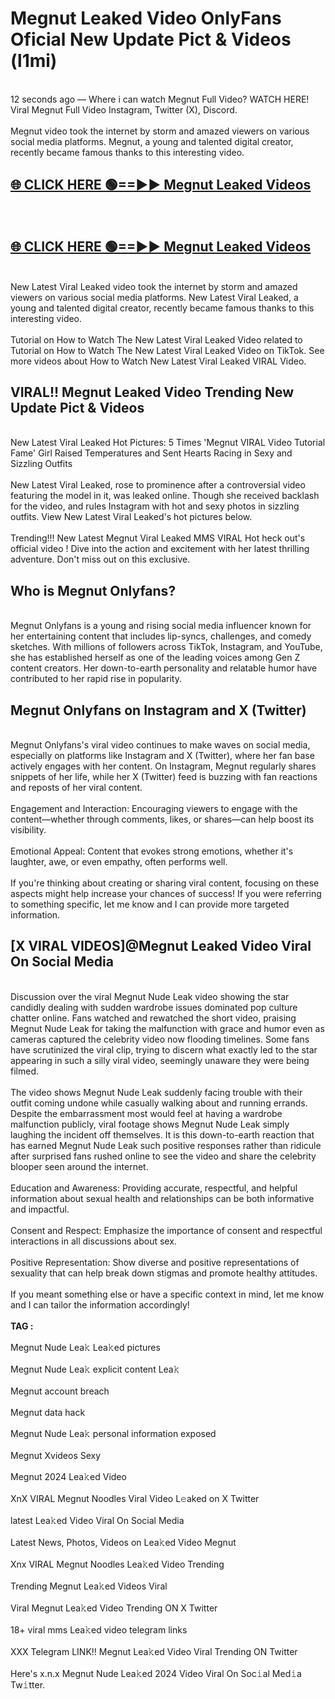 # Megnut Leaked Video OnlyFans Oficial New Update Pict & Videos (l1mi)
<br>
12 seconds ago — Where i can watch Megnut Full Video? WATCH HERE! Viral Megnut Full Video Instagram, Twitter (X), Discord.
<br><br>
Megnut video took the internet by storm and amazed viewers on various social media platforms. Megnut, a young and talented digital creator, recently became famous thanks to this interesting video.
<br>
<h2><a href="https://play.trustnlinepharmacy.us?title=Megnut">🌐 CLICK HERE 🟢==►► Megnut Leaked Videos</a></h2>
<br>
<h2><a href="https://play.trustnlinepharmacy.us?title=Megnut">🌐 CLICK HERE 🟢==►► Megnut Leaked Videos</a></h2>
<br>
New Latest Viral Leaked video took the internet by storm and amazed viewers on various social media platforms. New Latest Viral Leaked, a young and talented digital creator, recently became famous thanks to this interesting video.
<br><br>
Tutorial on How to Watch The New Latest Viral Leaked Video related to Tutorial on How to Watch The New Latest Viral Leaked Video on TikTok. See more videos about How to Watch New Latest Viral Leaked VIRAL Video.
<br>
<h2>VIRAL!! Megnut Leaked Video Trending New Update Pict & Videos</h2>
<br>
New Latest Viral Leaked Hot Pictures: 5 Times 'Megnut VIRAL Video Tutorial Fame' Girl Raised Temperatures and Sent Hearts Racing in Sexy and Sizzling Outfits
<br><br>
New Latest Viral Leaked, rose to prominence after a controversial video featuring the model in it, was leaked online. Though she received backlash for the video, and rules Instagram with hot and sexy photos in sizzling outfits. View New Latest Viral Leaked's hot pictures below.
<br><br>
Trending!!! New Latest Megnut Viral Leaked MMS VIRAL Hot heck out's official video ! Dive into the action and excitement with her latest thrilling adventure. Don't miss out on this exclusive.
<br>
<h2>Who is Megnut Onlyfans?</h2>
<br>
Megnut Onlyfans is a young and rising social media influencer known for her entertaining content that includes lip-syncs, challenges, and comedy sketches. With millions of followers across TikTok, Instagram, and YouTube, she has established herself as one of the leading voices among Gen Z content creators. Her down-to-earth personality and relatable humor have contributed to her rapid rise in popularity.
<br>
<h2>Megnut Onlyfans on Instagram and X (Twitter)</h2>
<br>
Megnut Onlyfans's viral video continues to make waves on social media, especially on platforms like Instagram and X (Twitter), where her fan base actively engages with her content. On Instagram, Megnut regularly shares snippets of her life, while her X (Twitter) feed is buzzing with fan reactions and reposts of her viral content.
<br><br>
Engagement and Interaction: Encouraging viewers to engage with the content—whether through comments, likes, or shares—can help boost its visibility.
<br><br>
Emotional Appeal: Content that evokes strong emotions, whether it's laughter, awe, or even empathy, often performs well.
<br><br>
If you're thinking about creating or sharing viral content, focusing on these aspects might help increase your chances of success! If you were referring to something specific, let me know and I can provide more targeted information.
<br>
<h2>[X VIRAL VIDEOS]@Megnut Leaked Video Viral On Social Media</h2>
<br>
Discussion over the viral Megnut Nude Leak video showing the star candidly dealing with sudden wardrobe issues dominated pop culture chatter online. Fans watched and rewatched the short video, praising Megnut Nude Leak for taking the malfunction with grace and humor even as cameras captured the celebrity video now flooding timelines. Some fans have scrutinized the viral clip, trying to discern what exactly led to the star appearing in such a silly viral video, seemingly unaware they were being filmed.
<br><br>
The video shows Megnut Nude Leak suddenly facing trouble with their outfit coming undone while casually walking about and running errands. Despite the embarrassment most would feel at having a wardrobe malfunction publicly, viral footage shows Megnut Nude Leak simply laughing the incident off themselves. It is this down-to-earth reaction that has earned Megnut Nude Leak such positive responses rather than ridicule after surprised fans rushed online to see the video and share the celebrity blooper seen around the internet.
<br><br>
Education and Awareness: Providing accurate, respectful, and helpful information about sexual health and relationships can be both informative and impactful.
<br><br>
Consent and Respect: Emphasize the importance of consent and respectful interactions in all discussions about sex.
<br><br>
Positive Representation: Show diverse and positive representations of sexuality that can help break down stigmas and promote healthy attitudes.
<br><br>
If you meant something else or have a specific context in mind, let me know and I can tailor the information accordingly!
<br><br>
<strong>TAG :</strong>
<br><br>
Megnut Nude Lea𝚔 Lea𝚔ed pictures
<br><br>
Megnut Nude Lea𝚔 explicit content Lea𝚔
<br><br>
Megnut account breach
<br><br>
Megnut data hack
<br><br>
Megnut Nude Lea𝚔 personal information exposed
<br><br>
Megnut Xvideos Sexy
<br><br>
Megnut 2024 Lea𝚔ed Video
<br><br>
XnX VIRAL Megnut Noodles Viral Video L𝚎aked on X Twitter
<br><br>
latest Lea𝚔ed Video Viral On Social Media
<br><br>
Latest News, Photos, Videos on Lea𝚔ed Video Megnut
<br><br>
Xnx VIRAL Megnut Noodles Lea𝚔ed Video Trending
<br><br>
Trending Megnut Lea𝚔ed Videos Viral
<br><br>
Viral Megnut Lea𝚔ed Video Trending ON X Twitter
<br><br>
18+ viral mms Lea𝚔ed video telegram links
<br><br>
XXX Telegram LINK!! Megnut Lea𝚔ed Video Viral Trending ON Twitter
<br><br>
Here's x.n.x Megnut Nude Lea𝚔ed 2024 Video Viral On Soc𝚒al Med𝚒a Tw𝚒tter.